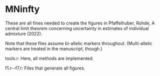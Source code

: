 # MNinfty
These are all fines needed to create the figures in Pfaffelhuber, Rohde, A central limit theorem concerning uncertainty in estimates of individual admixture (2022).

Note that these files assume bi-allelic markers
throughout. (Multi-allelic markers are treated in the manuscript,
though.)

tools.r: Here, all methods are implemented.

f1.r--f7.r: Files that generate all figures.
